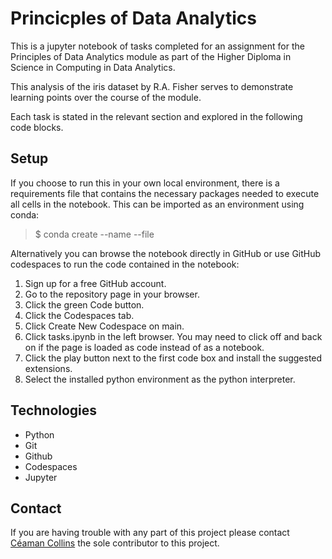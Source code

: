 # Princicples of Data Analytics

This is a jupyter notebook of tasks completed for an assignment for the Principles of Data Analytics module as part of the Higher Diploma in Science in Computing in Data Analytics.

This analysis of the iris dataset by R.A. Fisher serves to demonstrate learning points over the course of the module.

Each task is stated in the relevant section and explored in the following code blocks.

## Setup

If you choose to run this in your own local environment, there is a requirements file that contains the necessary packages needed to execute all cells in the notebook. This can be imported as an environment using conda:

> $ conda create --name <env> --file <this file>

Alternatively you can browse the notebook directly in GitHub or use GitHub codespaces to run the code contained in the notebook:

1. Sign up for a free GitHub account.
2. Go to the repository page in your browser.
3. Click the green Code button.
4. Click the Codespaces tab.
5. Click Create New Codespace on main.
6. Click tasks.ipynb in the left browser. You may need to click off and back on if the page is loaded as code instead of as a notebook.
7. Click the play button next to the first code box and install the suggested extensions.
8. Select the installed python environment as the python interpreter.

## Technologies

- Python
- Git
- Github
- Codespaces
- Jupyter

## Contact

If you are having trouble with any part of this project please contact [Céaman Collins](mailto:ceaman.collins@gmail.com?subject=[GitHub]%20PoDA%20Tasks) the sole contributor to this project. 